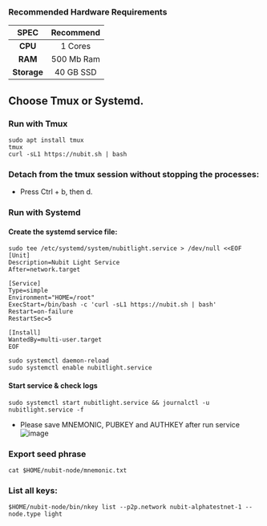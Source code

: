 ### Recommended Hardware Requirements

|   SPEC      |       Recommend          |
| :---------: | :-----------------------:|
|   **CPU**   |        1 Cores           |
|   **RAM**   |        500 Mb Ram        |
| **Storage** |        40 GB SSD         |

## Choose Tmux or Systemd.
### Run with Tmux
```
sudo apt install tmux
tmux
curl -sL1 https://nubit.sh | bash
```
### Detach from the tmux session without stopping the processes:
- Press Ctrl + b, then d.
### Run with Systemd
#### Create the systemd service file:
```
sudo tee /etc/systemd/system/nubitlight.service > /dev/null <<EOF
[Unit]
Description=Nubit Light Service
After=network.target

[Service]
Type=simple
Environment="HOME=/root"
ExecStart=/bin/bash -c 'curl -sL1 https://nubit.sh | bash'
Restart=on-failure
RestartSec=5

[Install]
WantedBy=multi-user.target
EOF
```
```
sudo systemctl daemon-reload
sudo systemctl enable nubitlight.service
```
#### Start service & check logs
```
sudo systemctl start nubitlight.service && journalctl -u nubitlight.service -f
```
- Please save MNEMONIC, PUBKEY and AUTHKEY after run service
![image](https://github.com/vnbnode/VNBnode-Guides/assets/40466326/5cb06916-aea0-4e1a-be84-2a9e186f067b)
### Export seed phrase
```
cat $HOME/nubit-node/mnemonic.txt
```
### List all keys:
```
$HOME/nubit-node/bin/nkey list --p2p.network nubit-alphatestnet-1 --node.type light
```
